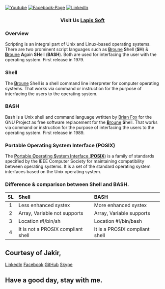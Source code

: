[![Youtube][youtube-shield]][youtube-url]
[![Facebook-Page][facebook-shield]][facebook-url]
[![LinkedIn][linkedin-shield]][linkedin-url]

<h3 align="center">
   Visit Us <a href="http://www.lapissoft.com">Lapis Soft</a>
</h3>

### Overview

Scripting is an integral part of Unix and Linux-based operating systems. There are two prominent script languages such as <a href="https://en.wikipedia.org/wiki/Stephen_R._Bourne"><b>B</b>roune</a> <b>S</b>hell (<b>SH</b>) & <a href="https://en.wikipedia.org/wiki/Brian_Fox_(computer_programmer)"><b>B</b>roune</a> <b>A</b>gain <b>SH</b>ell (<b>BASH</b>). Both are used for interfacing the user with the operating system. First release in 1979.

### Shell

The <a href="https://en.wikipedia.org/wiki/Stephen_R._Bourne"><b>B</b>roune</a> Shell is a shell command line interpreter for computer operating systems. That works via command or instruction for the purpose of interfacing the users to the operating system.

### BASH

Bash is a Unix shell and command language wrtitten by <a href="https://en.wikipedia.org/wiki/Brian_Fox_(computer_programmer)">Brian Fox</a> for the GNU Project as free software replacement for the <a href="https://en.wikipedia.org/wiki/Stephen_R._Bourne"><b>B</b>roune</a> <b>S</b>hell. That works via command or instruction for the purpose of interfacing the users to the operating system. First release in 1989.

### <b>P</b>ortable <b>O</b>perating <b>S</b>ystem <b>I</b>nterface (<b>POSIX</b>)

The <a href="https://en.wikipedia.org/wiki/POSIX"><b>P</b>ortable <b>O</b>perating <b>S</b>ystem <b>I</b>nterface (<b>POSIX</b>)</a> is a family of standards specified by the IEEE Computer Society for maintaining compatibility between operating systems. It is a set of the standard operating system interfaces based on the Unix operating system.

### Difference & comparison between Shell and BASH.

| SL  | Shell                              | BASH                           |
| :-: | :--------------------------------- | :----------------------------- |
|  1  | Less enhanced systex               | More enhanced systex           |
|  2  | Array, Variable not supports       | Array, Variable supports       |
|  3  | Location #!/bin/sh                 | Location #!/bin/bash           |
|  4  | It is not a PROSIX compliant shell | It is a PROSIX compliant shell |

## Courtesy of Jakir,

<a href="https://www.linkedin.com/in/jakir-ruet/">LinkedIn</a>
<a href="https://www.facebook.com/jakir.ruet">Facebook</a>
<a href="https://github.com/jakir-ruet">GitHub</a>
<a href="https://web.skype.com/?openPstnPage=true">Skype</a>

## Have a good day, stay with me.

[youtube-shield]: https://img.shields.io/badge/-Youtube-black.svg?style=flat-square&logo=youtube&color=blue&logoColor=red
[youtube-url]: https://www.youtube.com/@LapisSoft/featured
[facebook-shield]: https://img.shields.io/badge/-Facebook-black.svg?style=flat-square&logo=facebook&color=pink&logoColor=blue
[facebook-url]: https://www.facebook.com/GoLapisSoft/
[linkedin-shield]: https://img.shields.io/badge/-LinkedIn-black.svg?style=flat-square&logo=linkedin&colorB=red
[linkedin-url]: https://www.linkedin.com/company/lapis-soft/
